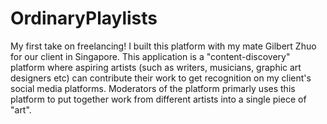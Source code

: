 # OrdinaryPlaylists
My first take on freelancing! I built this platform with my mate Gilbert Zhuo for our client in Singapore. This application is a "content-discovery" platform where aspiring artists (such as writers, musicians, graphic art designers etc) can contribute their work to get recognition on my client's social media platforms. Moderators of the platform primarly uses this platform to put together work from different artists into a single piece of "art".
